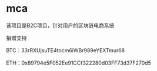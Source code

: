# mca

该项目是B2C项目，针对用户的区块链电商系统


捐赠支持

BTC：33rRXUjsuTE4tocm6iWBr989eYEXTmur68

ETH：0x89794e5F052Ee91CCf322280d03FF73d37F270d5
